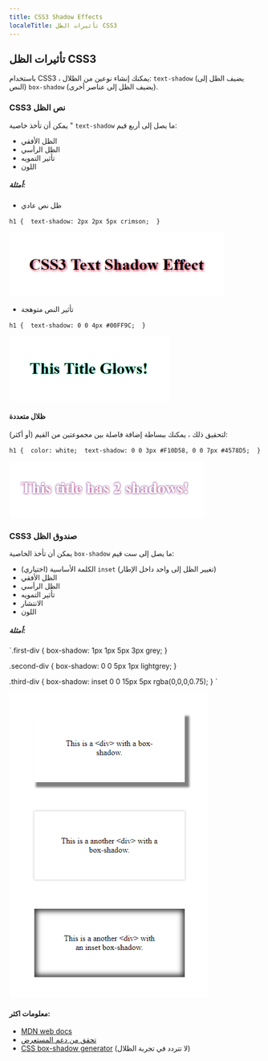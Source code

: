```yaml
---
title: CSS3 Shadow Effects
localeTitle: تأثيرات الظل CSS3
---
```

## تأثيرات الظل CSS3

باستخدام CSS3 ، يمكنك إنشاء نوعين من الظلال: `text-shadow` (يضيف الظل إلى النص) `box-shadow` (يضيف الظل إلى عناصر أخرى).

### CSS3 نص الظل

يمكن أن تأخذ خاصية " `text-shadow` ما يصل إلى أربع قيم:

*   الظل الأفقي
*   الظل الرأسي
*   تأثير التمويه
*   اللون

##### أمثلة:

*   ظل نص عادي

 `h1 { 
    text-shadow: 2px 2px 5px crimson; 
 } 
` 

![مثال على ظل النص العادي](https://raw.githubusercontent.com/nawnaw7/FCC-guides-CSS3-shadows-images/master/CSS3%20Shadow%20Effects%20Images/text-shadow1.png)

*   تأثير النص متوهجة

 `h1 { 
    text-shadow: 0 0 4px #00FF9C; 
 } 
` 

![مثال متوهج النص](https://raw.githubusercontent.com/nawnaw7/FCC-guides-CSS3-shadows-images/master/CSS3%20Shadow%20Effects%20Images/text-shadow2.png)

#### ظلال متعددة

لتحقيق ذلك ، يمكنك ببساطة إضافة فاصلة بين مجموعتين من القيم (أو أكثر):

 `h1 { 
    color: white; 
    text-shadow: 0 0 3px #F10D58, 0 0 7px #4578D5; 
 } 
` 

![ظلال متعددة تتفحص بنص أبيض](https://raw.githubusercontent.com/nawnaw7/FCC-guides-CSS3-shadows-images/master/CSS3%20Shadow%20Effects%20Images/text-shadow3.png)

### CSS3 صندوق الظل

يمكن أن تأخذ الخاصية `box-shadow` ما يصل إلى ست قيم:

*   (اختياري) الكلمة الأساسية `inset` (تغيير الظل إلى واحد داخل الإطار)
*   الظل الأفقي
*   الظل الرأسي
*   تأثير التمويه
*   الانتشار
*   اللون

##### أمثلة:

 `.first-div { 
    box-shadow: 1px 1px 5px 3px grey; 
 } 
 
 .second-div { 
    box-shadow: 0 0 5px 1px lightgrey; 
 } 
 
 .third-div { 
    box-shadow: inset 0 0 15px 5px rgba(0,0,0,0.75); 
 } 
` 

![أمثلة Box-shadow](https://raw.githubusercontent.com/nawnaw7/FCC-guides-CSS3-shadows-images/master/CSS3%20Shadow%20Effects%20Images/box-shadows.png)

#### معلومات اكثر:

*   [MDN web docs](https://developer.mozilla.org/en-US/docs/Web/CSS/box-shadow?v=b)
*   [تحقق من دعم المستعرض](https://caniuse.com/#search=box-shadow)
*   [CSS box-shadow generator](https://www.cssmatic.com/box-shadow) (لا تتردد في تجربة الظلال)